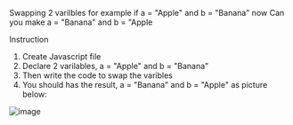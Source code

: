Swapping 2 varilbles for example if a = "Apple" and b = "Banana" now Can you make a = "Banana" and b = "Apple

Instruction
1. Create Javascript file
2. Declare 2 varilables, a = "Apple" and b = "Banana"
3. Then write the code to swap the varibles
4. You should has the result, a = "Banana" and b = "Apple" as picture below:

![image](https://user-images.githubusercontent.com/67027761/224029601-76d9f209-1e5e-4df1-b14a-b9011ef69357.png)
